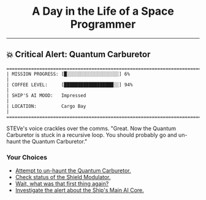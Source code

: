 <h1 align="center">A Day in the Life of a Space Programmer</h1>

---

<h2 id="node-64">💥 Critical Alert: Quantum Carburetor</h2>

```
========================================================================
| MISSION PROGRESS: [█░░░░░░░░░░░░░░░░░░░] 6%                                  |
| COFFEE LEVEL:     [██████████████████░░] 94%                                 |
| SHIP'S AI MOOD:   Impressed                                                  |
| LOCATION:         Cargo Bay                                                  |
========================================================================
```

STEVe's voice crackles over the comms. "Great. Now the Quantum Carburetor is stuck in a recursive loop. You should probably go and un-haunt the Quantum Carburetor."



### Your Choices

*   [Attempt to un-haunt the Quantum Carburetor.](./README-0065.md)
*   [Check status of the Shield Modulator.](./README-0078.md)
*   [Wait, what was that first thing again?](./README-0061.md)
*   [Investigate the alert about the Ship's Main AI Core.](./README-0070.md)
